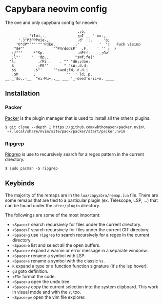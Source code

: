 # Capybara neovim config
The one and only capybara config for neovim
```
                                 .;o,
        __."iIoi,._              ;pI __-"-xx.,_
      '.3"P3PPPoie-,.            .d' ';.     'p;
     'O"dP"''''""'PdEe._       .;'   .     '  '|   Fuck visimp
    "$#"'            ''"P4rdddsP'  .F.    ' '' ;  /
   i/"""     *"Sp.               .dPff.  _.,;Gw'
   ;l"'     "  'dp..            "sWf;fe|'
  'l;          .rPi .    . "" "dW;;doe;
   $          .;PE''       " "sW;.d.d;
   $$        .$"'     '"saed;lW;.d.d.i
   .$M       ;              ''  ' ld;.p.
__ _'$o,.-__  "ei-Mu~,.__ ___ '_-dee3'o-ii~m. ____
```

## Installation

### Packer
[Packer](https://github.com/wbthomason/packer.nvim) is the plugin manager that 
is used to install all the others plugins.
```
$ git clone --depth 1 https://github.com/wbthomason/packer.nvim\
 ~/.local/share/nvim/site/pack/packer/start/packer.nvim
```

### Ripgrep
[Ripgrep](https://github.com/BurntSushi/ripgrep) is use to recursively search 
for a regex pattern in the current directory. 
```
$ sudo pacman -S ripgrep
```

## Keybinds
The majority of the remaps are in the `lua/capyabra/remap.lua` file. There are 
some remaps that are tied to a particular plugin (ex. Telescope, LSP, ...) that 
can be found under the `after/plugin` directory. 

The followings are some of the most important:
- `<Space>f` search recursively for files under the current directory.
- `<Space>F` search recursively for files under the current GIT directory.
- `<Space>g` use `ripgrep` to search recursively for a regex in the current directory.
- `<Space>b` list and select all the open buffers.
- `<Space>e` expand a warnin or error message in a separate windonw.
- `<Space>r` rename a symbol with LSP.
- `<Space>s` rename a symbol with the classic `%s`.
- `K` expand a type or a function function signature (it's the lsp hover).
- `gd` goto definition.
- `<F3>` format the code.
- `<Space>u` open the undo tree.
- `<Space>y` copy the current selection into the system clipboard. This work in visual mode and with the `Y`, too.
- `<Space>pv` open the vim file explorer.
